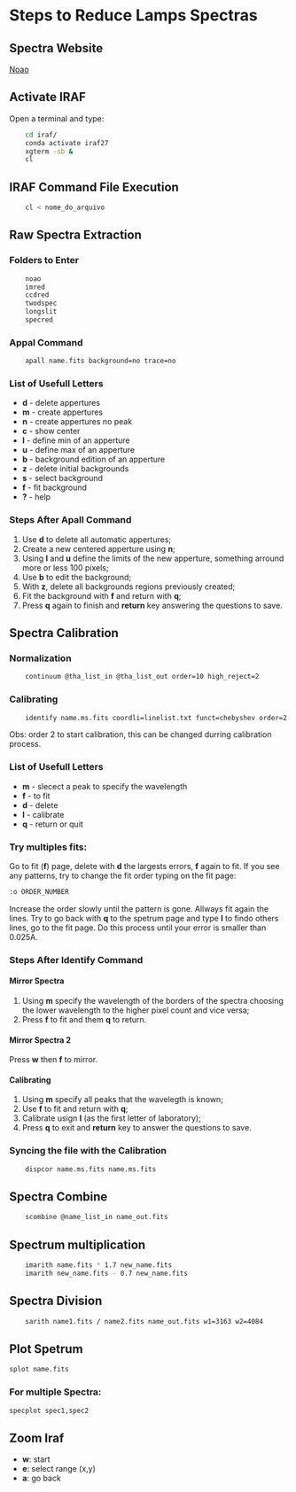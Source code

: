 # Steps to Reduce Lamps Spectras
## Spectra Website

[Noao](http://iraf.noao.edu/specatlas/)

## Activate IRAF
Open a terminal and type:
```bash
    cd iraf/
    conda activate iraf27
    xgterm -sb &
    cl
```

## IRAF Command File Execution
```bash
    cl < nome_do_arquivo
```

## Raw Spectra Extraction
### Folders to Enter
```bash
    noao
    imred
    ccdred
    twodspec
    longslit
    specred
```

### Appal Command
```bash
    apall name.fits background=no trace=no
```

### List of Usefull Letters
* **d** - delete appertures
* **m** - create appertures
* **n** - create appertures no peak
* **c** - show center
* **l** - define min of an apperture
* **u** - define max of an apperture
* **b** - background edition of an apperture
* **z** - delete initial backgrounds
* **s** - select background
* **f** - fit background
* **?** - help

### Steps After Apall Command
1. Use **d** to delete all automatic appertures;
2. Create a new centered apperture using **n**;
3. Using **l** and **u** define the limits of the new apperture, something arround more or less 100 pixels;
4. Use **b** to edit the background;
5. With **z**, delete all backgrounds regions previously created;
6. Fit the background with **f** and return with **q**;
7. Press **q** again to finish and **return** key answering the questions to save.


## Spectra Calibration
### Normalization
```bash
    continuum @tha_list_in @tha_list_out order=10 high_reject=2
```


### Calibrating
```bash
    identify name.ms.fits coordli=linelist.txt funct=chebyshev order=2
```
Obs: order 2 to start calibration, this can be changed durring calibration process.

### List of Usefull Letters
* **m** - slecect a peak to specify the wavelength
* **f** - to fit
* **d** - delete
* **l** - calibrate
* **q** - return or quit

### Try multiples fits:
Go to fit (**f**) page, delete with **d** the largests errors, **f** again to fit. If you see any patterns, try to change the fit order typing on the fit page:
```bash
:o ORDER_NUMBER
```
Increase the order slowly until the pattern is gone. Allways fit again the lines. Try to go back with **q** to the spetrum page and type **l** to findo others lines, go to the fit page. Do this process until your error is smaller than 0.025A.

### Steps After Identify Command
#### Mirror Spectra
1. Using **m** specify the wavelength of the borders of the spectra choosing the lower wavelength to the higher pixel count and vice versa;
2. Press **f** to fit and them **q** to return.

#### Mirror Spectra 2
Press **w** then **f** to mirror.

#### Calibrating
1. Using **m** specify all peaks that the wavelegth is known;
2. Use **f** to fit and return with **q**;
3. Calibrate usign **l** (as the first letter of laboratory);
4. Press **q** to exit and **return** key to answer the questions to save.

### Syncing the file with the Calibration
```bash
    dispcor name.ms.fits name.ms.fits
```

## Spectra Combine
```bash
    scombine @name_list_in name_out.fits
```

## Spectrum multiplication
```bash
    imarith name.fits * 1.7 new_name.fits
    imarith new_name.fits - 0.7 new_name.fits
```

## Spectra Division
```bash
    sarith name1.fits / name2.fits name_out.fits w1=3163 w2=4084
```

## Plot Spetrum
```bash
splot name.fits
```
### For multiple Spectra:
```bash
specplot spec1,spec2
```

## Zoom Iraf
- **w**: start  
- **e**: select range (x,y)  
- **a**: go back  







